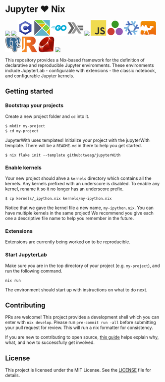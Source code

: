 # Jupyter :heart: Nix

<p float="left">
  <img src="kernels/ansible/logo64.png" width="50" />
  <img src="kernels/bash/logo64.png" width="50" />
  <img src="kernels/c/logo64.png" width="50" />
  <!-- <img src="kernels/cpp/logo64.png" width="50" /> -->
  <img src="kernels/elm/logo64.png" width="50" />
  <img src="kernels/go/logo64.png" width="50" />
  <img src="kernels/ihaskell/logo64.png" width="50" />
  <img src="kernels/ipython/logo64.png" width="50" />
  <img src="kernels/javascript/logo64.png" width="50" />
  <img src="kernels/julia/logo64.png" width="50" />
  <img src="kernels/nix/logo64.png" width="50" />
  <img src="kernels/ocaml/logo64.png" width="50" />
  <img src="kernels/postgres/logo64.png" width="50" />
  <img src="kernels/r/logo64.png" width="50" />
  <img src="kernels/ruby/logo64.png" width="50" />
  <img src="kernels/rust/logo64.png" width="50" />
</p>


This repository provides a Nix-based framework for the definition of
declarative and reproducible Jupyter environments. These environments
include JupyterLab - configurable with extensions - the classic notebook,
and configurable Jupyter kernels.


## Getting started


### Bootstrap your projects

Create a new project folder and `cd` into it.

```shell
$ mkdir my-project
$ cd my-project
```

JupyterWith uses templates! Initialize your project with the jupyterWith template. There will be a `README.md` in there to help you get started.

```shell
$ nix flake init --template github:tweag/jupyterWith
```

### Enable kernels

Your new project should ahve a `kernels` directory which contains all the kernels. Any kernels prefixed with an underscore is disabled. To enable any kernel, rename it so it no longer has an underscore prefix.

```shell
$ cp kernels/_ipython.nix kernels/my-ipython.nix
```

Notice that we gave the kernel file a new name, `my-ipython.nix`. You can have multiple kernels in the same project! We recommend you give each one a descriptive file name to help you remember in the future.

### Extensions

Extensions are currently being worked on to be reproducible.

### Start JupyterLab

Make sure you are in the top directory of your project (e.g. `my-project`), and run the following command.

```shell
nix run
```

The environment should start up with instructions on what to do next.

## Contributing

PRs are welcome! This project provides a development shell which you can enter with `nix develop`. Please run `pre-commit run -all` before submitting your pull request for review. This will run a nix formatter for consistency.

If you are new to contributing to open source, [this guide](https://opensource.guide/how-to-contribute/) helps explain why, what, and how to successfully get involved.

## License

This project is licensed under the MIT License. See the [LICENSE](LICENSE) file for details.
